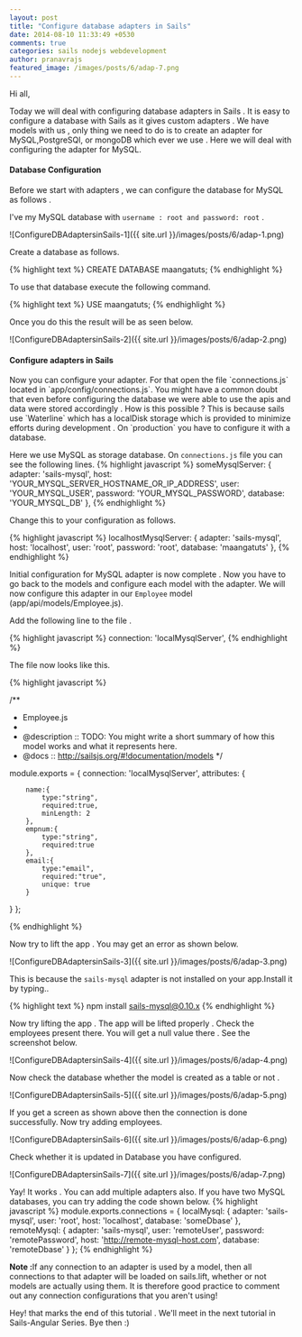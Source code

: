 ```yaml
---
layout: post
title: "Configure database adapters in Sails"
date: 2014-08-10 11:33:49 +0530
comments: true
categories: sails nodejs webdevelopment
author: pranavrajs
featured_image: /images/posts/6/adap-7.png
---
```


Hi all, 

Today we will deal with configuring database adapters in Sails . It is easy to configure a database with Sails as it gives custom adapters . We have models with us , only thing we need to do is to create an adapter for MySQL,PostgreSQl, or mongoDB which ever we use . Here we will deal with configuring the adapter for MySQL.

<!-- more -->
<h4>Database Configuration</h4>

Before we start with adapters , we can configure the database for MySQL as follows .

I've my MySQL database with `username : root and password: root` .             

![ConfigureDBAdaptersinSails-1]({{ site.url }}/images/posts/6/adap-1.png)

Create a database as follows.

{% highlight text %}
CREATE DATABASE maangatuts;
{% endhighlight %}

To use that database execute the following command. 

{% highlight text %}
USE maangatuts;
{% endhighlight %}

Once you do this the result will be as seen below. 

![ConfigureDBAdaptersinSails-2]({{ site.url }}/images/posts/6/adap-2.png)

<h4>Configure adapters in Sails</h4>
Now you can configure your adapter. For that open the file `connections.js` located in `app/config/connections.js`. You might have a common doubt that even before configuring the database we were able to use the apis and data were stored accordingly . How is this possible ? This is because sails use `Waterline` which has a localDisk storage which is provided to minimize efforts during development . On `production` you have to configure it with a database.

Here we use MySQL as storage database. On `connections.js` file you can see the following lines. 
{% highlight javascript %}
  someMysqlServer: {
    adapter: 'sails-mysql',
    host: 'YOUR_MYSQL_SERVER_HOSTNAME_OR_IP_ADDRESS',
    user: 'YOUR_MYSQL_USER',
    password: 'YOUR_MYSQL_PASSWORD',
    database: 'YOUR_MYSQL_DB'
  },
{% endhighlight %}

Change this to your configuration as follows.

{% highlight javascript %}
  localhostMysqlServer: {
    adapter: 'sails-mysql',
    host: 'localhost',
    user: 'root',
    password: 'root',
    database: 'maangatuts'
  },
{% endhighlight %}

Initial configuration for MySQL adapter is now complete . Now you have to go back to the models and configure each model with the adapter.
We will now configure this adapter in our `Employee` model (app/api/models/Employee.js).

Add the following line to the file .

{% highlight javascript %}
connection: 'localMysqlServer',
{% endhighlight %}

The file now looks like this. 

{% highlight javascript %}

/**
* Employee.js
*
* @description :: TODO: You might write a short summary of how this model works and what it represents here.
* @docs        :: http://sailsjs.org/#!documentation/models
*/

module.exports = {
  connection: 'localMysqlServer',
  attributes: {
  		
  		name:{
  			type:"string",
  			required:true,
		    minLength: 2
  		},
  		empnum:{
  			type:"string",
  			required:true
  		},
  		email:{
  			type:"email",
  			required:"true",
  			unique: true
  		}
  		
  }
};


{% endhighlight %}

Now try to lift the app . You may get an error as shown below.

![ConfigureDBAdaptersinSails-3]({{ site.url }}/images/posts/6/adap-3.png)

This is because the `sails-mysql` adapter is not installed on your app.Install it by typing..

{% highlight text %}
npm install sails-mysql@0.10.x
{% endhighlight %}

Now try lifting the app . The app will be lifted properly . Check the employees present there. You will get a null value there . See the screenshot below.

![ConfigureDBAdaptersinSails-4]({{ site.url }}/images/posts/6/adap-4.png)

Now check the database whether the model is created as a table or not .

![ConfigureDBAdaptersinSails-5]({{ site.url }}/images/posts/6/adap-5.png)

If you get a screen as shown above then the connection is done successfully. Now try adding employees. 

![ConfigureDBAdaptersinSails-6]({{ site.url }}/images/posts/6/adap-6.png)

Check whether it is updated in Database you have configured.

![ConfigureDBAdaptersinSails-7]({{ site.url }}/images/posts/6/adap-7.png)

Yay! It works . You can add multiple adapters also. If you have two MySQL databases, you can try adding the code shown below.
{% highlight javascript %}
module.exports.connections = {
  localMysql: {
    adapter: 'sails-mysql',
    user: 'root',
    host: 'localhost',
    database: 'someDbase'
  },
  remoteMysql: {
    adapter: 'sails-mysql',
    user: 'remoteUser',
    password: 'remotePassword',
    host: 'http://remote-mysql-host.com',
    database: 'remoteDbase'
  }
};
{% endhighlight %}

<strong>Note :</strong>If any connection to an adapter is used by a model, then all connections to that adapter will be loaded on sails.lift, whether or not models are actually using them. It is therefore good practice to comment out any connection configurations that you aren't using!

Hey! that marks the end of this tutorial . We'll meet in the next tutorial in Sails-Angular Series. Bye then :) 



